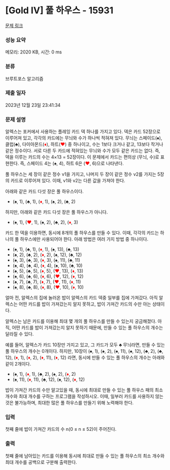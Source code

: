 # [Gold IV] 풀 하우스 - 15931 

[문제 링크](https://www.acmicpc.net/problem/15931) 

### 성능 요약

메모리: 2020 KB, 시간: 0 ms

### 분류

브루트포스 알고리즘

### 제출 일자

2023년 12월 23일 23:41:34

### 문제 설명

<p>알렉스는 포커에서 사용하는 플레잉 카드 덱 하나를 가지고 있다. 덱은 카드 52장으로 이루어져 있고, 각각의 카드에는 무늬와 수가 하나씩 적혀져 있다. 무늬는 스페이드(♠), 클럽(♣), 다이아몬드(<span style="color:#ff0000;">♦</span>), 하트(<span style="color:#ff0000;">♥</span>) 중 하나이고, 수는 1보다 크거나 같고, 13보다 작거나 같은 정수이다. 서로 다른 두 카드에 적혀있는 무늬와 수가 모두 같은 카드는 없다. 즉, 덱을 이루는 카드의 수는 4×13 = 52장이다. 이 문제에서 카드는 편의상 (무늬, 수)로 표현한다. 즉, 스페이드 4는 (♠, 4), 하트 6은 (<span style="color:#ff0000;">♥</span>, 6)으로 나타낸다.</p>

<p>풀 하우스는 세 장이 같은 정수 v1을 가지고, 나머지 두 장이 같은 정수 v2를 가지는 5장의 카드로 이루어져 있다. 이때, v1와 v2는 다른 값을 가져야 한다.</p>

<p>아래와 같은 카드 다섯 장은 풀 하우스이다.</p>

<ul>
	<li>(♠, 1), (♣, 1), (<span style="color:#ff0000;">♦</span>, 1), (♠, 2), (♣, 2)</li>
</ul>

<p>하지만, 아래와 같은 카드 다섯 장은 풀 하우스가 아니다.</p>

<ul>
	<li>(♠, 1), (<span style="color:#ff0000;">♥</span>, 1), (♠, 2), (♣, 2), (<span style="color:#ff0000;">♦</span>, 3)</li>
</ul>

<p>카드 한 덱을 이용하면, 동시에 8개의 풀 하우스를 만들 수 있다. 이때, 각각의 카드는 하나의 풀 하우스에만 사용되어야 한다. 아래 방법은 여러 가지 방법 중 하나이다.</p>

<ul>
	<li>(♠, 1), (♣, 1), (<span style="color:#ff0000;">♦</span>, 1), (♠, 13), (♣, 13)</li>
	<li>(♠, 2), (♣, 2), (<span style="color:#ff0000;">♦</span>, 2), (♠, 12), (♣, 12)</li>
	<li>(♠, 3), (♣, 3), (<span style="color:#ff0000;">♦</span>, 3), (♠, 11), (♣, 11)</li>
	<li>(♠, 4), (♣, 4), (<span style="color:#ff0000;">♦</span>, 4), (♠, 10), (♣, 10)</li>
	<li>(♠, 5), (♣, 5), (<span style="color:#ff0000;">♦</span>, 5), (<span style="color:#ff0000;">♥</span>, 13), (<span style="color:#ff0000;">♦</span>, 13)</li>
	<li>(♠, 6), (♣, 6), (<span style="color:#ff0000;">♦</span>, 6), (<span style="color:#ff0000;">♥</span>, 12), (<span style="color:#ff0000;">♦</span>, 12)</li>
	<li>(♠, 7), (♣, 7), (<span style="color:#ff0000;">♦</span>, 7), (<span style="color:#ff0000;">♥</span>, 11), (<span style="color:#ff0000;">♦</span>, 11)</li>
	<li>(♠, 8), (♣, 8), (<span style="color:#ff0000;">♦</span>, 8), (<span style="color:#ff0000;">♥</span>, 10), (<span style="color:#ff0000;">♦</span>, 10)</li>
</ul>

<p>얼마 전, 알렉스의 집에 놀러온 밥이 알렉스의 카드 덱중 일부를 집에 가져갔다. 아직 알렉스는 어떤 카드를 밥이 가져갔는지 알지 못하고, 밥이 가져간 카드의 수만 아는 상태이다.</p>

<p>알렉스는 남은 카드를 이용해 최대 몇 개의 풀 하우스를 만들 수 있는지 궁금해졌다. 아직, 어떤 카드를 밥이 가져갔는지 알지 못하기 때문에, 만들 수 있는 풀 하우스의 개수는 달라질 수 있다.</p>

<p>예를 들어, 알렉스가 카드 10장만 가지고 있고, 그 카드가 모두 ♣ 무늬라면, 만들 수 있는 풀 하우스의 개수는 0개이다. 하지만, 10장이 (♠, 1), (♠, 2), (♠, 11), (♠, 12), (♣, 2), (♣, 12), (<span style="color:#ff0000;">♦</span>, 1), (<span style="color:#ff0000;">♦</span>, 2), (<span style="color:#ff0000;">♦</span>, 11), (<span style="color:#ff0000;">♦</span>, 12) 라면, 동시에 만들 수 있는 풀 하우스의 개수는 아래와 같이 2개이다.</p>

<ul>
	<li>(♠, 1), (<span style="color:#ff0000;">♦</span>, 1), (♣, 2), (♠, 2), (<span style="color:#ff0000;">♦</span>, 2)</li>
	<li>(♠, 11), (<span style="color:#ff0000;">♦</span>, 11), (♣, 12), (♠, 12), (<span style="color:#ff0000;">♦</span>, 12)</li>
</ul>

<p>밥이 가져간 카드의 수만 알고있을 때, 동시에 최대로 만들 수 있는 풀 하우스 패의 최소 개수와 최대 개수를 구하는 프로그램을 작성하시오. 이때, 일부러 카드를 사용하지 않는 것은 불가능하며, 최대한 많은 풀 하우스를 만들기 위해 노력해야 한다.</p>

### 입력 

 <p>첫째 줄에 밥이 가져간 카드의 수 n(0 ≤ n ≤ 52)이 주어진다.</p>

### 출력 

 <p>첫째 줄에 남아있는 카드를 이용해 동시에 최대로 만들 수 있는 풀 하우스의 최소 개수와 최대 개수를 공백으로 구분해 출력한다.</p>

